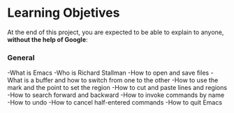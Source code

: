 # Learning Objetives

At the end of this project, you are expected to be able to explain to anyone, **without the help of Google**:

### General

-What is Emacs
-Who is Richard Stallman
-How to open and save files
-What is a buffer and how to switch from one to the other
-How to use the mark and the point to set the region
-How to cut and paste lines and regions
-How to search forward and backward
-How to invoke commands by name
-How to undo
-How to cancel half-entered commands
-How to quit Emacs